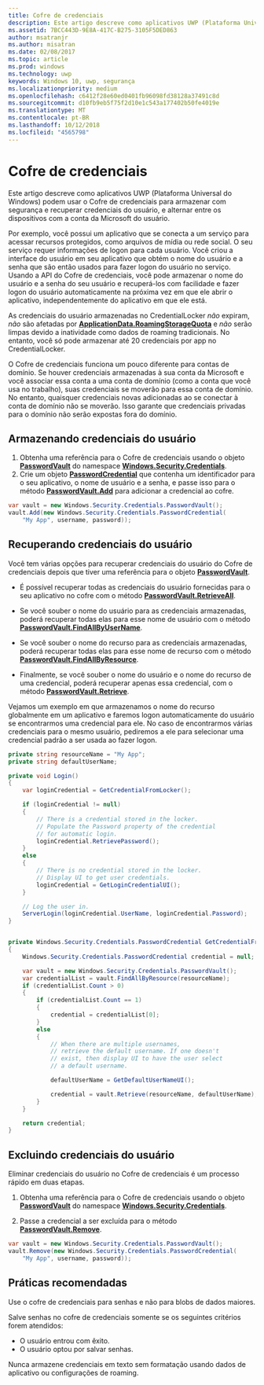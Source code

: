 ```yaml
---
title: Cofre de credenciais
description: Este artigo descreve como aplicativos UWP (Plataforma Universal do Windows) podem usar o Cofre de credenciais para armazenar com segurança e recuperar credenciais do usuário, e alternar entre os dispositivos com a conta da Microsoft do usuário.
ms.assetid: 7BCC443D-9E8A-417C-B275-3105F5DED863
author: msatranjr
ms.author: misatran
ms.date: 02/08/2017
ms.topic: article
ms.prod: windows
ms.technology: uwp
keywords: Windows 10, uwp, segurança
ms.localizationpriority: medium
ms.openlocfilehash: c6412f28e60ed0401fb96098fd38128a37491c8d
ms.sourcegitcommit: d10fb9eb5f75f2d10e1c543a177402b50fe4019e
ms.translationtype: MT
ms.contentlocale: pt-BR
ms.lasthandoff: 10/12/2018
ms.locfileid: "4565798"
---
```

# <a name="credential-locker"></a>Cofre de credenciais




Este artigo descreve como aplicativos UWP (Plataforma Universal do Windows) podem usar o Cofre de credenciais para armazenar com segurança e recuperar credenciais do usuário, e alternar entre os dispositivos com a conta da Microsoft do usuário.

Por exemplo, você possui um aplicativo que se conecta a um serviço para acessar recursos protegidos, como arquivos de mídia ou rede social. O seu serviço requer informações de logon para cada usuário. Você criou a interface do usuário em seu aplicativo que obtém o nome do usuário e a senha que são então usados para fazer logon do usuário no serviço. Usando a API do Cofre de credenciais, você pode armazenar o nome do usuário e a senha do seu usuário e recuperá-los com facilidade e fazer logon do usuário automaticamente na próxima vez em que ele abrir o aplicativo, independentemente do aplicativo em que ele está.

As credenciais do usuário armazenadas no CredentialLocker *não* expiram, *não* são afetadas por [**ApplicationData.RoamingStorageQuota**](https://msdn.microsoft.com/library/windows/apps/br241625) e *não* serão limpas devido a inatividade como dados de roaming tradicionais. No entanto, você só pode armazenar até 20 credenciais por app no CredentialLocker.

O Cofre de credenciais funciona um pouco diferente para contas de domínio. Se houver credenciais armazenadas à sua conta da Microsoft e você associar essa conta a uma conta de domínio (como a conta que você usa no trabalho), suas credenciais se moverão para essa conta de domínio. No entanto, quaisquer credenciais novas adicionadas ao se conectar à conta de domínio não se moverão. Isso garante que credenciais privadas para o domínio não serão expostas fora do domínio.

## <a name="storing-user-credentials"></a>Armazenando credenciais do usuário


1.  Obtenha uma referência para o Cofre de credenciais usando o objeto [**PasswordVault**](https://msdn.microsoft.com/library/windows/apps/br227081) do namespace [**Windows.Security.Credentials**](https://msdn.microsoft.com/library/windows/apps/br227089).
2.  Crie um objeto [**PasswordCredential**](https://msdn.microsoft.com/library/windows/apps/br227061) que contenha um identificador para o seu aplicativo, o nome de usuário e a senha, e passe isso para o método [**PasswordVault.Add**](https://msdn.microsoft.com/library/windows/apps/hh701231) para adicionar a credencial ao cofre.

```cs
var vault = new Windows.Security.Credentials.PasswordVault();
vault.Add(new Windows.Security.Credentials.PasswordCredential(
    "My App", username, password));
```

## <a name="retrieving-user-credentials"></a>Recuperando credenciais do usuário


Você tem várias opções para recuperar credenciais do usuário do Cofre de credenciais depois que tiver uma referência para o objeto [**PasswordVault**](https://msdn.microsoft.com/library/windows/apps/br227081).

-   É possível recuperar todas as credenciais do usuário fornecidas para o seu aplicativo no cofre com o método [**PasswordVault.RetrieveAll**](https://msdn.microsoft.com/library/windows/apps/br227088).

-   Se você souber o nome do usuário para as credenciais armazenadas, poderá recuperar todas elas para esse nome de usuário com o método [**PasswordVault.FindAllByUserName**](https://msdn.microsoft.com/library/windows/apps/br227084).

-   Se você souber o nome do recurso para as credenciais armazenadas, poderá recuperar todas elas para esse nome de recurso com o método [**PasswordVault.FindAllByResource**](https://msdn.microsoft.com/library/windows/apps/br227083).

-   Finalmente, se você souber o nome do usuário e o nome do recurso de uma credencial, poderá recuperar apenas essa credencial, com o método [**PasswordVault.Retrieve**](https://msdn.microsoft.com/library/windows/apps/br227087).

Vejamos um exemplo em que armazenamos o nome do recurso globalmente em um aplicativo e faremos logon automaticamente do usuário se encontrarmos uma credencial para ele. No caso de encontrarmos várias credenciais para o mesmo usuário, pediremos a ele para selecionar uma credencial padrão a ser usada ao fazer logon.

```cs
private string resourceName = "My App";
private string defaultUserName;

private void Login()
{
    var loginCredential = GetCredentialFromLocker();

    if (loginCredential != null)
    {
        // There is a credential stored in the locker.
        // Populate the Password property of the credential
        // for automatic login.
        loginCredential.RetrievePassword();
    }
    else
    {
        // There is no credential stored in the locker.
        // Display UI to get user credentials.
        loginCredential = GetLoginCredentialUI();
    }

    // Log the user in.
    ServerLogin(loginCredential.UserName, loginCredential.Password);
}


private Windows.Security.Credentials.PasswordCredential GetCredentialFromLocker()
{
    Windows.Security.Credentials.PasswordCredential credential = null;

    var vault = new Windows.Security.Credentials.PasswordVault();
    var credentialList = vault.FindAllByResource(resourceName);
    if (credentialList.Count > 0)
    {
        if (credentialList.Count == 1)
        {
            credential = credentialList[0];
        }
        else
        {
            // When there are multiple usernames,
            // retrieve the default username. If one doesn't
            // exist, then display UI to have the user select
            // a default username.

            defaultUserName = GetDefaultUserNameUI();

            credential = vault.Retrieve(resourceName, defaultUserName);
        }
    }

    return credential;
}
```

## <a name="deleting-user-credentials"></a>Excluindo credenciais do usuário


Eliminar credenciais do usuário no Cofre de credenciais é um processo rápido em duas etapas.

1.  Obtenha uma referência para o Cofre de credenciais usando o objeto [**PasswordVault**](https://msdn.microsoft.com/library/windows/apps/br227081) do namespace [**Windows.Security.Credentials**](https://msdn.microsoft.com/library/windows/apps/br227089).

2.  Passe a credencial a ser excluída para o método [**PasswordVault.Remove**](https://msdn.microsoft.com/library/windows/apps/hh701242).

```cs
var vault = new Windows.Security.Credentials.PasswordVault();
vault.Remove(new Windows.Security.Credentials.PasswordCredential(
    "My App", username, password));
```

## <a name="best-practices"></a>Práticas recomendadas


Use o cofre de credenciais para senhas e não para blobs de dados maiores.

Salve senhas no cofre de credenciais somente se os seguintes critérios forem atendidos:

-   O usuário entrou com êxito.
-   O usuário optou por salvar senhas.

Nunca armazene credenciais em texto sem formatação usando dados de aplicativo ou configurações de roaming.
